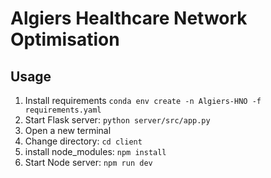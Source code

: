 # Algiers Healthcare Network Optimisation


## Usage

1. Install requirements `conda env create -n Algiers-HNO -f requirements.yaml`
2. Start Flask server: `python server/src/app.py`
3. Open a new terminal
4. Change directory: `cd client`
5. install node_modules: `npm install`
6. Start Node server: `npm run dev`
